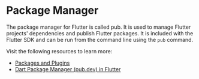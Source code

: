 # Package Manager

The package manager for Flutter is called pub. It is used to manage Flutter projects' dependencies and publish Flutter packages. It is included with the Flutter SDK and can be run from the command line using the `pub` command.

Visit the following resources to learn more:

- [Packages and Plugins](https://docs.flutter.dev/development/packages-and-plugins)
- [Dart Package Manager (pub.dev) in Flutter](https://www.youtube.com/watch?v=F1VRO0_MKLs)